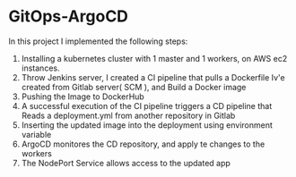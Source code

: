 # GitOps-ArgoCD

In this project I implemented the following steps:
1. Installing a kubernetes cluster with 1 master and 1 workers, on AWS ec2 instances.
2. Throw Jenkins server, I created a CI pipeline that pulls a Dockerfile Iv'e created from Gitlab server( SCM ), and Build a Docker image
3. Pushing the Image to DockerHub
4. A successful execution of the CI pipeline triggers a CD pipeline that Reads a deployment.yml from another repository in Gitlab
5. Inserting the updated image into the deployment using environment variable
5. ArgoCD monitores the CD repository, and apply te changes to the workers
6. The NodePort Service allows access to the updated app

